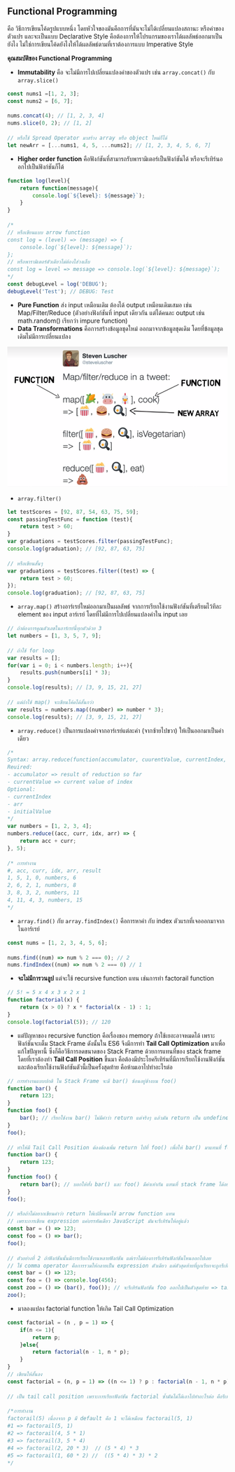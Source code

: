 ## Functional Programming ##
คือ วิธีการเขียนโค้ดรูปแบบหนึ่ง โดยหัวใจของมันคือการที่มันจะไม่ได้เปลี่ยนแปลงสถานะ หรือค่าของตัวแปร และจะเป็นแบบ Declarative Style คือต้องการให้โปรแกรมของเราได้ผลลัพธ์ออกมาเป็นยังไง ไม่ใช่การเขียนโค้ดยังไงให้ได้ผลลัพธ์ตามที่เราต้องการแบบ Imperative Style

**คุณสมบัติของ Functional Programming**
- **Immutability** คือ จะไม่มีการไปเปลี่ยนแปลงค่าของตัวแปร เช่น `array.concat()` กับ `array.slice()`
```javascript
const nums1 =[1, 2, 3];
const nums2 = [6, 7];

nums.concat(4); // [1, 2, 3, 4]
nums.slice(0, 2); // [1, 2]

// หรือใช้ Spread Operator มาสร้าง array หรือ object ใหม่ก็ได้
let newArr = [...nums1, 4, 5, ...nums2]; // [1, 2, 3, 4, 5, 6, 7]
```
- **Higher order function** คือฟังก์ชันที่สามารถรับพารามิเตอร์เป็นฟังก์ชันได้ หรือจะรีเทิร์นออกไปเป็นฟังก์ชันก็ได้
```javascript
function log(level){
    return function(message){
        console.log(`${level}: ${message}`);
    }
}

/* 
// หรือเขียนแบบ arrow function
const log = (level) => (message) => {
    console.log(`${level}: ${message}`);
};
// หรือพารามิเตอร์ตัวเดียวไม่ต้องใส่วงเล็บ
const log = level => message => console.log(`${level}: ${message}`);
*/
const debugLevel = log('DEBUG');
debugLevel('Test'); // DEBUG: Test
```
- **Pure Function** ส่ง input เหมือนเดิม ต้องได้ output เหมือนเดิมเสมอ เช่น Map/Filter/Reduce (ตัวอย่างฟังก์ชันที่ input เดียวกัน แต่ได้คนละ output เช่น math.random() เรียกว่า impure function)
- **Data Transformations** คือการสร้างข้อมูลชุดใหม่ ออกมาจากข้อมูลชุดเดิม โดยที่ข้อมูลชุดเดิมไม่มีการเปลี่ยนแปลง

![](./resources/map_filter_reduce.PNG)

- `array.filter()`
```javascript
let testScores = [92, 87, 54, 63, 75, 59];
const passingTestFunc = function (test){
    return test > 60;
}
var graduations = testScores.filter(passingTestFunc);
console.log(graduation); // [92, 87, 63, 75]

// หรือเขียนสั้นๆ
var graduations = testScores.filter((test) => {
    return test > 60;
});
console.log(graduation); // [92, 87, 63, 75]
```
- `array.map()` สร้างอาร์เรย์ใหม่ออกมาเป็นผลลัพธ์ จากการเรียกใช้งานฟังก์ชันที่เตรียมไว้ทีละ element ของ input อาร์เรย์ โดยที่ไม่มีการไปเปลี่ยนแปลงค่าใน input เลย
```javascript
// ถ้าต้องการคูณตัวเลขในอาร์เรย์นี้ทุกตัวด้วย 3
let numbers = [1, 3, 5, 7, 9];

// ถ้าใช้ for loop
var results = [];
for(var i = 0; i < numbers.length; i++){
    results.push(numbers[i] * 3);
}
console.log(results); // [3, 9, 15, 21, 27]

// แต่ถ้าใช้ map() จะเขียนโค้ดได้สั้นกว่า
var results = numbers.map((number) => number * 3);
console.log(results); // [3, 9, 15, 21, 27]
```
- `array.reduce()` เป็นการแปลงค่าจากอาร์เรย์แต่ละค่า (จากซ้ายไปขวา) ให้เป็นออกมาเป็นค่าเดียว
```javascript
/*
Syntax: array.reduce(function(accumulator, cuurentValue, currentIndex, arr){}, initialValue)
Reuired: 
- accumulator => result of reduction so far
- currentValue => current value of index
Optional:
- currentIndex
- arr
- initialValue
*/
var numbers = [1, 2, 3, 4];
numbers.reduce((acc, curr, idx, arr) => {
    return acc + curr;
}, 5);

/* การทำงาน
#, acc, curr, idx, arr, result
1, 5, 1, 0, numbers, 6
2, 6, 2, 1, numbers, 8
3, 8, 3, 2, numbers, 11
4, 11, 4, 3, numbers, 15
*/
```
- `array.find()` กับ `array.findIndex()` คือการหาค่า กับ index ตัวแรกที่เจอออกมาจากในอาร์เรย์
```javascript
const nums = [1, 2, 3, 4, 5, 6];

nums.find((num) => num % 2 === 0); // 2
nums.findIndex((num) => num % 2 === 0) // 1 
```
- **จะไม่มีการวนลูป** แต่จะใช้ recursive function แทน เช่นการทำ factorail function
```javascript
// 5! = 5 x 4 x 3 x 2 x 1
function factorial(x) {
    return (x > 0) ? x * factorial(x - 1) : 1;
}
console.log(factorial(5)); // 120
```
- แต่ปัญหาของ recursive function คือเรื่องของ memory ถ้าใช้เยอะอาจหมดได้ เพราะฟังก์ชันจะเต็ม Stack Frame ดังนั้นใน ES6 จึงมีการทำ **Tail Call Optimization** มาเพื่อแก้ไขปัญหานี้ ซึ่งก็คือวิธีการลดขนาดของ Stack Frame ด้วยการแทนที่ของ stack frame โดยที่เราต้องทำ **Tail Call Position** ขึ้นมา คือต้องมีประโยครีเทิร์นที่มีการเรียกใช้งานฟังก์ชัน และต้องเรียกใช้งานฟังก์ชันตัวนี้เป็นครั้งสุดท้าย คือห้ามเอาไปทำอะไรต่อ
```javascript
// การทำงานแบบปกติ ใน Stack Frame จะมี bar() ซ้อนอยู่ข้างบน foo()
function bar() {
    return 123;
}
function foo() {
    bar(); // เรียกใช้งาน bar() ไม่มีคำว่า return แต่จริงๆ แล้วมัน return เป็น undefined
}
foo();

// ทำให้มี Tail Call Position ต้องต้องเพิ่ม return ไปที่ foo() เพื่อให้ bar() มาแทนที่ foo() ใน stack frame
function bar() {
    return 123;
}
function foo() {
    return bar(); // บอกให้ทั้ง bar() และ foo() มีค่าเท่ากัน แทนที่ stack frame ได้อย่างสมบูรณ์
}
foo();

// หรือถ้าไม่อยากเขียนคำว่า return ให้เปลี่ยนมาใช้ arrow function แทน 
// เพราะการเขียน expression แค่บรรทัดเดียว JavaScript มันจะรีเทิร์นให้อยู่แล้ว
const bar = () => 123;
const foo = () => bar();
foo();

// ตัวอย่างที่ 2 ถ้าฟังก์ชันนั้นมีการเรียกใช้งานหลายฟังก์ชัน แต่เราไม่ต้องการรีเทิร์นฟังก์ชันไหนออกไปเลย
// ใช้ comma operator คือการรวมให้กลายเป็น expression ตัวเดียว แต่ตัวสุดท้ายที่ถูกเรียกจะถูกรีเทิร์นออกไป
const bar = () => 123;
const foo = () => console.log(456);
const zoo = () => (bar(), foo()); // จะรีเทิร์นฟังก์ชัน foo ออกไปเป็นตัวสุดท้าย => tail call position
zoo();
```
- มาลองแปลง factorial function ให้เกิด Tail Call Optimization
```javascript
const factorial = (n , p = 1) => {
    if(n <= 1){
        return p;
    }else{
        return factorial(n - 1, n * p);
    }
}
// เขียนให้สั้นลง
const factorial = (n, p = 1) => ((n <= 1) ? p : factorial(n - 1, n * p));

// เป็น tail call position เพราะการเรียกฟังก์ชัน factorial ซ้ำมันไม่ได้เอาไปทำอะไรต่อ คือรีเทิร์นฟังก์ชันเลย ของเดิมจะมีการคูณด้วย

/*การทำงาน
factorail(5) เนื่องจาก p มี default คือ 1 จะได้เหมือน factorail(5, 1) 
#1 => factorail(5, 1) 
#2 => factorail(4, 5 * 1) 
#3 => factorail(3, 5 * 4) 
#4 => factorail(2, 20 * 3)  // (5 * 4) * 3
#5 => factorail(1, 60 * 2) //  ((5 * 4) * 3) * 2
*/
```